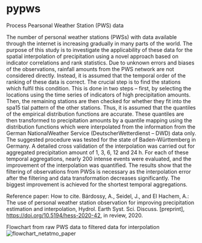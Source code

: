 # pypws
Process Pearsonal Weather Station (PWS) data

The number of personal weather stations
(PWSs) with data available through the internet is
increasing gradually in many parts of the world. The purpose
of this study is to investigate the applicability of these
data for the spatial interpolation of precipitation using a novel
approach based on indicator correlations and rank statistics.
Due to unknown errors and biases of the observations, rainfall
amounts from the PWS network are not considered directly.
Instead, it is assumed that the temporal order of the
ranking of these data is correct. The crucial step is to find the
stations which fulfil this condition. This is done in two steps
– first, by selecting the locations using the time series of indicators
of high precipitation amounts. Then, the remaining
stations are then checked for whether they fit into the spa15
tial pattern of the other stations. Thus, it is assumed that the
quantiles of the empirical distribution functions are accurate.
These quantiles are then transformed to precipitation
amounts by a quantile mapping using the distribution functions
which were interpolated from the information from the
German NationalWeather Service (DeutscherWetterdienst –
DWD) data only. The suggested procedure was tested for the
state of Baden-Württemberg in Germany. A detailed cross
validation of the interpolation was carried out for aggregated
precipitation amount of 1, 3, 6, 12 and 24 h. For each of these
temporal aggregations, nearly 200 intense events were evaluated,
and the improvement of the interpolation was quantified.
The results show that the filtering of observations from
PWSs is necessary as the interpolation error after the filtering
and data transformation decreases significantly. The biggest
improvement is achieved for the shortest temporal aggregations.

Reference paper:
How to cite. Bárdossy, A., Seidel, J., and El Hachem, A.: The use of personal weather station observation for improving precipitation estimation and interpolation, Hydrol. Earth Syst. Sci. Discuss. [preprint], https://doi.org/10.5194/hess-2020-42, in review, 2020. 

Flowchart from raw PWS data to filtered data for interpolation
![flowchart_netatmo_paper](https://user-images.githubusercontent.com/22959071/106765543-3303fb00-6639-11eb-92d8-d0e06a6044f1.png)

